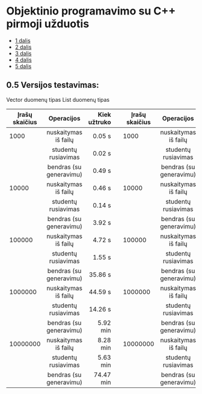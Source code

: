 # Objektinio programavimo su C++ pirmoji užduotis

* [1 dalis](https://github.com/Hurabashi/oop-with-c-plus-plus/tree/V0.1)
* [2 dalis](https://github.com/Hurabashi/oop-with-c-plus-plus/tree/V0.2)
* [3 dalis](https://github.com/Hurabashi/oop-with-c-plus-plus/tree/V0.3.1)
* [4 dalis](https://github.com/Hurabashi/oop-with-c-plus-plus/tree/V0.4)
* [5 dalis](https://github.com/Hurabashi/oop-with-c-plus-plus/tree/V0.5)

## 0.5 Versijos testavimas:
Vector duomenų tipas                                     List duomenų tipas    

|      Įrašų skaičius       |    Operacijos    | Kiek užtruko | |     Įrašų skaičius   |    Operacijos    | Kiek užtruko | |
|---------------------|:------------------:|--------------:|-------------------------|---------------------|:------------------:|--------------:|---------------------|
| 1000 |    nuskaitymas iš failų   | 0.05 s | | 1000 |    nuskaitymas iš failų   |   0.04 s | |
|      |    studentų rusiavimas    | 0.02 s | |      |    studentų rusiavimas    |   0.01 s | |
|      |    bendras (su generavimu)| 0.49 s | |      |    bendras (su generavimu)|   0.42 s | |
| 10000 |    nuskaitymas iš failų   | 0.46 s | | 10000 |    nuskaitymas iš failų   |   0.37 s | |
|      |    studentų rusiavimas    | 0.14 s | |      |    studentų rusiavimas    |   0.09 s | |
|      |    bendras (su generavimu)| 3.92 s | |      |    bendras (su generavimu)|   3.61 s | |
| 100000 |    nuskaitymas iš failų   | 4.72 s | | 100000 |    nuskaitymas iš failų   |   3.72 s | |
|      |    studentų rusiavimas    | 1.55 s | |      |    studentų rusiavimas    |   0.93 s | |
|      |    bendras (su generavimu)| 35.86 s | |      |    bendras (su generavimu)|   34.39 s | |
| 1000000 |    nuskaitymas iš failų   | 44.59 s | | 1000000 |    nuskaitymas iš failų   |   36.74 s | |
|      |    studentų rusiavimas    | 14.26 s | |      |    studentų rusiavimas    |   9.32 s | |
|      |    bendras (su generavimu)| 5.92 min | |      |    bendras (su generavimu)|   5.73 min | |
| 10000000 |    nuskaitymas iš failų   | 8.28 min | | 10000000 |    nuskaitymas iš failų   |   6.09 min | |
|      |    studentų rusiavimas    | 5.63 min | |      |    studentų rusiavimas    |   4.96 min | |
|      |    bendras (su generavimu)| 74.47 min | |      |    bendras (su generavimu)|   64.79 min | |


